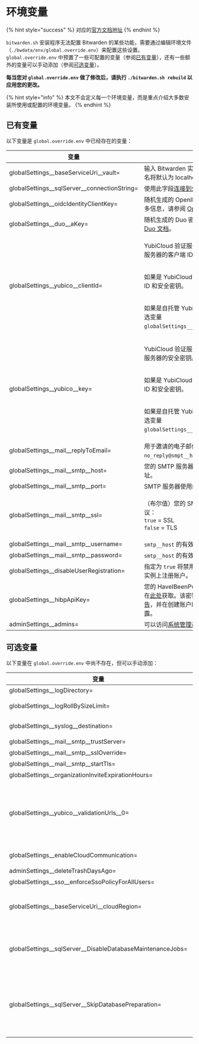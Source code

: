 # 环境变量

{% hint style="success" %}
对应的[官方文档地址](https://bitwarden.com/help/article/environment-variables/)
{% endhint %}

`bitwarden.sh` 安装程序无法配置 Bitwarden 的某些功能，需要通过编辑环境文件（`./bwdata/env/global.override.env`）来配置这些设置。`global.override.env` 中预置了一些可配置的变量（参阅[已有变量](environment-variables.md#included-variables)），还有一些额外的变量可以手动添加（参阅[可选变量](environment-variables.md#optional-variables)）。

**每当您对 `global.override.env` 做了修改后，请执行 `./bitwarden.sh rebuild` 以应用您的更改。**

{% hint style="info" %}
本文不会定义每一个环境变量，而是重点介绍大多数安装所使用或配置的环境变量。
{% endhint %}

## 已有变量 <a href="#included-variables" id="included-variables"></a>

以下变量是 `global.override.env` 中已经存在的变量：

| 变量                                               | 描述                                                                                                                                                                                                                                           |
| ------------------------------------------------ | -------------------------------------------------------------------------------------------------------------------------------------------------------------------------------------------------------------------------------------------- |
| globalSettings\_\_baseServiceUri\_\_vault=       | 输入 Bitwarden 实例的域名。如果未配置，域名将默认为 localhost。不得包含尾部斜线。                                                                                                                                                                                          |
| globalSettings\_\_sqlServer\_\_connectionString= | 使用此字段[连接到外部 MSSQL 数据库](connect-to-an-external-mssql-database.md)。                                                                                                                                                                            |
| globalSettings\_\_oidcIdentityClientKey=         | 随机生成的 OpenID Connect 客户端密钥。更多信息，请参阅 [OpenID 文档](https://openid.net/specs/openid-connect-registration-1_0.html#RegistrationResponse)。                                                                                                         |
| globalSettings\_\_duo\_\_aKey=                   | 随机生成的 Duo 密钥。更多信息，请参阅 [Duo 文档](https://duo.com/docs/duoweb-v2#1.-generate-an-akey)。                                                                                                                                                          |
| globalSettings\_\_yubico\_\_clientId=            | <p>YubiCloud 验证服务或自托管的 Yubico 验证服务器的客户端 ID。</p><p><br>如果是 YubiCloud，请在<a href="https://upgrade.yubico.com/getapikey/">此处</a>获取您的客户端 ID 和安全密钥。</p><p><br>如果是自托管 Yubico 验证服务器，请参阅可选变量 <code>globalSettings__yubico__validationUrls</code>。</p> |
| globalSettings\_\_yubico\_\_key=                 | <p>YubiCloud 验证服务或自托管的 Yubico 验证服务器的安全密钥。</p><p><br>如果是 YubiCloud，请在<a href="https://upgrade.yubico.com/getapikey/">此处</a>获取您的客户端 ID 和安全密钥。</p><p><br>如果是自托管 Yubico 验证服务器，请参阅可选变量 <code>globalSettings__yubico__validationUrls</code>。</p>   |
| globalSettings\_\_mail\_\_replyToEmail=          | 用于邀请的电子邮件地址，通常为 `no_reply@smpt__host`。                                                                                                                                                                                                       |
| globalSettings\_\_mail\_\_smtp\_\_host=          | 您的 SMTP 服务器的主机名（建议）或 IP 地址。                                                                                                                                                                                                                  |
| globalSettings\_\_mail\_\_smtp\_\_port=          | SMTP 服务器使用的 SMTP 端口。                                                                                                                                                                                                                         |
| globalSettings\_\_mail\_\_smtp\_\_ssl=           | <p>（布尔值）您的 SMTP 服务器是否使用加密协议：<br><code>true</code> = SSL<br><code>false</code> = TLS</p>                                                                                                                                                      |
| globalSettings\_\_mail\_\_smtp\_\_username=      | `smtp__host` 的有效用户名。                                                                                                                                                                                                                         |
| globalSettings\_\_mail\_\_smtp\_\_password=      | `smtp__host` 的有效密码。                                                                                                                                                                                                                          |
| globalSettings\_\_disableUserRegistration=       | 指定为 `true` 将禁用新用户通过注册页面在此实例上注册账户。                                                                                                                                                                                                            |
| globalSettings\_\_hibpApiKey=                    | 您的 HaveIBeenPwned (HIBP) API 密钥，可在[此处](https://haveibeenpwned.com/API/Key)获取。该密钥允许用户运行[数据泄露报告](../../../your-vault/vault-health-reports.md#data-breach-report-individual-vaults-only)，并在创建账户时检查其主密码是否存在泄露。                                   |
| adminSettings\_\_admins=                         | 可以访问[系统管理员门户](../../system-administrator-portal.md)的电子邮件地址。                                                                                                                                                                                  |

## 可选变量 <a href="#optional-variables" id="optional-variables"></a>

以下变量在 `global.override.env` 中尚不存在，但可以手动添加：

| 变量                                                             | 描述                                                                                                                                                                                                                                                                                         |
| -------------------------------------------------------------- | ------------------------------------------------------------------------------------------------------------------------------------------------------------------------------------------------------------------------------------------------------------------------------------------ |
| globalSettings\_\_logDirectory=                                | 指定日志文件的保存目录。默认为 `globalSettings__logDirectory=bwdata/logs`。                                                                                                                                                                                                                                |
| globalSettings\_\_logRollBySizeLimit=                          | 指定用于滚动日志文件的大小限制，以字节为单位（例如 `globalSettings__logRollBySizeLimit=1073741824`）。                                                                                                                                                                                                                |
| globalSettings\_\_syslog\_\_destination=                       | 指定要将日志文件发送到的 Syslog 服务器或端点（例如 `globalSettings__syslog__destination=udp://example.com:514`）。                                                                                                                                                                                                |
| globalSettings\_\_mail\_\_smtp\_\_trustServer=                 | 指定为 `true` 将以显式信任 SMTP 服务器提供的证书（**不建议用于生产中**）。                                                                                                                                                                                                                                             |
| globalSettings\_\_mail\_\_smtp\_\_sslOverride=                 | 指定为 `true` 将在端口 25 上使用 SSL（而不是 TLS）。                                                                                                                                                                                                                                                       |
| globalSettings\_\_mail\_\_smtp\_\_startTls=                    | 指定为 `true` 将强制 STARTTLS（随机 TLS）。                                                                                                                                                                                                                                                           |
| globalSettings\_\_organizationInviteExpirationHours=           | 指定组织邀请到期的小时数。默认为 `120` 小时。                                                                                                                                                                                                                                                                 |
| globalSettings\_\_yubico\_\_validationUrls\_\_0=               | <p>自托管 Yubico 验证服务器的主要地址。例如：<code>globalSettings__yubico__validationUrls__0=https://your.url.com/wsapi/2.0/verify</code>。</p><p></p><p>通过创建递增的环境变量来添加其他验证服务器 URL，例如：  <code>globalSettings__yubico__validationUrls__1=</code>，<code>globalSettings__yubico__validationUrls__2=</code>。</p> |
| globalSettings\_\_enableCloudCommunication=                    | 设置为 `true` 以允许您的服务器和我们的云系统之间进行通信。目前仅适用于[企业版家庭赞助](../optional-features/self-hosting-families-sponsorships.md)。                                                                                                                                                                              |
| adminSettings\_\_deleteTrashDaysAgo=                           | 指定多少天后从回收站永久删除项目。默认为 `30` 天。                                                                                                                                                                                                                                                               |
| globalSettings\_\_sso\_\_enforceSsoPolicyForAllUsers=          | 指定为 `true` 以对所有者和管理员角色强制执行[需要 SSO 身份验证](../../../organizations/enterprise-policies.md#require-single-sign-on-authentication)策略。                                                                                                                                                            |
| globalSettings\_\_baseServiceUri\_\_cloudRegion=               | <p>指定为 <code>US</code> 或 <code>EU</code>，以指定自托管服务器应超链接到哪个云端服务器。</p><p></p><p>如果使用 EU 服务器，还需要设置其他一些变量，如<a href="../../../security/server-geographies.md#connect-your-self-hosted-server">此处</a>所述。</p>                                                                                      |
| globalSettings\_\_sqlServer\_\_DisableDatabaseMaintenanceJobs= | <p>指定为 <code>true</code> 可跳过数据库中统计和索引重建任务的应用程序端维护。</p><p></p><p>这些任务需要提升的 MSSQL 权限，如果该值设为 <code>true</code>，则应重新配置为以数据库用户身份运行。<a href="database-options.md">了解更多</a>。</p>                                                                                                                  |
| globalSettings\_\_sqlServer\_\_SkipDatabasePreparation=        | <p>指定为 <code>true</code> 可跳过应用程序端数据库准备。如果不指定，数据库准备将在安装时检查 <code>globalSettings__sqlServer__connectionString=</code> 中指定名称的数据库是否存在，如果不存在，则创建一个。</p><p></p><p>这项任务需要提升的 MSSQL 权限，如果该值设置为 <code>true</code>，则在开始安装之前，指定的数据库必须存在。<a href="database-options.md">了解更多</a>。</p>                   |
